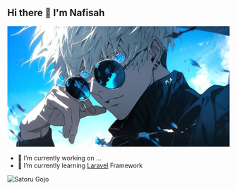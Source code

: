 ## Hi there 👋 I'm Nafisah

![Nafisah](img/satoru.jpg)
<!--
**nafisaa11/nafisaa11** is a ✨ _special_ ✨ repository because its `README.md` (this file) appears on your GitHub profile.

Here are some ideas to get you started:

- 🔭 I’m currently working on ...
- 🌱 I’m currently learning ...
- 👯 I’m looking to collaborate on ...
- 🤔 I’m looking for help with ...
- 💬 Ask me about ...
- 📫 How to reach me: ...
- 😄 Pronouns: ...
- ⚡ Fun fact: ...
-->
- 🔭 I’m currently working on ...
- 🌱 I’m currently learning [Laravel](https://laravel.com) Framework 

![Satoru Gojo](https://media3.giphy.com/media/v1.Y2lkPTc5MGI3NjExMjNwMGszZXhzeDZyNGNwZWd1dGtkcjJwYWc4N2dudXR5cHp3MTlnZyZlcD12MV9pbnRlcm5hbF9naWZfYnlfaWQmY3Q9Zw/fB2IRTXd07IkcStfwU/giphy.gif)